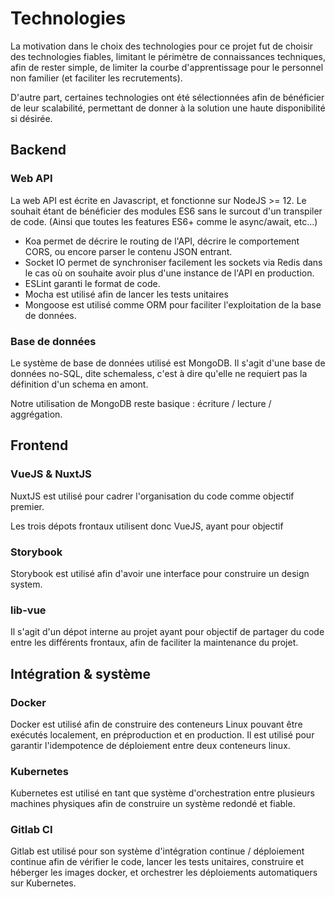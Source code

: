 # Technologies

La motivation dans le choix des technologies pour ce projet fut de choisir des technologies fiables, limitant le périmètre de connaissances techniques, afin de rester simple, de limiter la courbe d'apprentissage pour le personnel non familier (et faciliter les recrutements).

D'autre part, certaines technologies ont été sélectionnées afin de bénéficier de leur scalabilité, permettant de donner à la solution une haute disponibilité si désirée.

## Backend

### Web API

La web API est écrite en Javascript, et fonctionne sur NodeJS >= 12. Le souhait étant de bénéficier des modules ES6 sans le surcout d'un transpiler de code. (Ainsi que toutes les features ES6+ comme le async/await, etc...)

* Koa permet de décrire le routing de l'API, décrire le comportement CORS, ou encore parser le contenu JSON entrant.
* Socket IO permet de synchroniser facilement les sockets via Redis dans le cas où on souhaite avoir plus d'une instance de l'API en production.
* ESLint garanti le format de code.
* Mocha est utilisé afin de lancer les tests unitaires
* Mongoose est utilisé comme ORM pour faciliter l'exploitation de la base de données.

### Base de données

Le système de base de données utilisé est MongoDB.
Il s'agit d'une base de données no-SQL, dite schemaless, c'est à dire qu'elle ne requiert pas la définition d'un schema en amont.

Notre utilisation de MongoDB reste basique : écriture / lecture / aggrégation.

## Frontend

### VueJS & NuxtJS

NuxtJS est utilisé pour cadrer l'organisation du code comme objectif premier.

Les trois dépots frontaux utilisent donc VueJS, ayant pour objectif 

### Storybook

Storybook est utilisé afin d'avoir une interface pour construire un design system. 

### lib-vue

Il s'agit d'un dépot interne au projet ayant pour objectif de partager du code entre les différents frontaux, afin de faciliter la maintenance du projet.

## Intégration & système

### Docker

Docker est utilisé afin de construire des conteneurs Linux pouvant être exécutés localement, en préproduction et en production. Il est utilisé pour garantir l'idempotence de déploiement entre deux conteneurs linux.

### Kubernetes

Kubernetes est utilisé en tant que système d'orchestration entre plusieurs machines physiques afin de construire un système redondé et fiable.

### Gitlab CI

Gitlab est utilisé pour son système d'intégration continue / déploiement continue afin de vérifier le code, lancer les tests unitaires, construire et héberger les images docker, et orchestrer les déploiements automatiquers sur Kubernetes.
